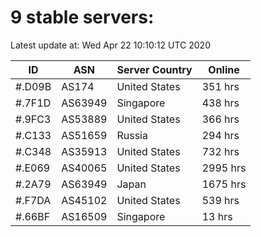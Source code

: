 # 9 stable servers:

Latest update at: Wed Apr 22 10:10:12 UTC 2020

| ID | ASN | Server Country | Online |
| -- | --- | -------------- | ------ |
| #.D09B | AS174 | United States | 351 hrs |
| #.7F1D | AS63949 | Singapore | 438 hrs |
| #.9FC3 | AS53889 | United States | 366 hrs |
| #.C133 | AS51659 | Russia | 294 hrs |
| #.C348 | AS35913 | United States | 732 hrs |
| #.E069 | AS40065 | United States | 2995 hrs |
| #.2A79 | AS63949 | Japan | 1675 hrs |
| #.F7DA | AS45102 | United States | 539 hrs |
| #.66BF | AS16509 | Singapore | 13 hrs |

